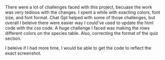 There were a lot of challenges faced with this project, becuase the work was very tedious with the changes. I spent a while with exacting colors, font size, and font format. Chat Gpt helped with some of those challenges, but overall I beleive there were easier way I could've used to update the html code with the css code. A huge challenge I faced was making the rows different colors on the species table. Also, correcting the format of the quiz section. 

I beleive if I had more time, I would be able to get the code to reflect the exact screenshot. 